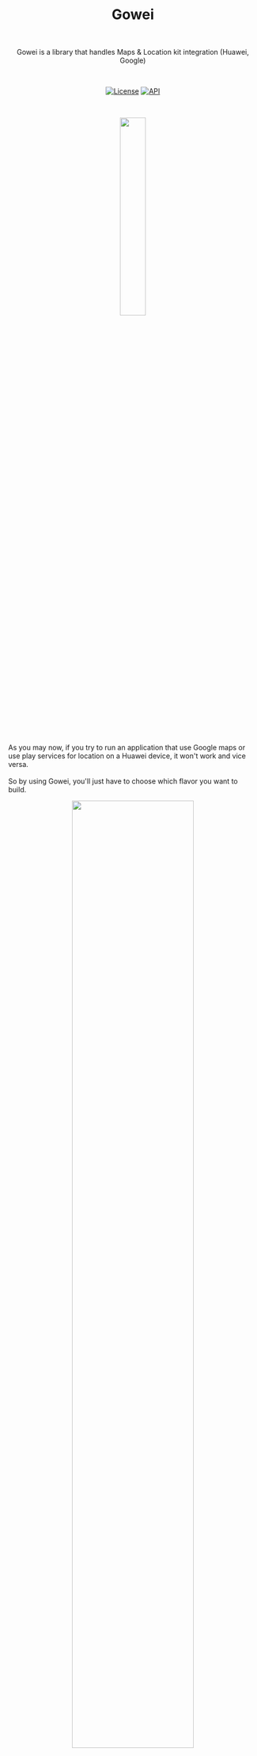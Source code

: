 <h1 align="center">Gowei</h1></br>

<p align="center">
Gowei is a library that handles Maps & Location kit integration (Huawei, Google)
</p>
</br>
<p align="center">
  <a href="https://opensource.org/licenses/Apache-2.0"><img alt="License" src="https://img.shields.io/badge/License-Apache%202.0-blue.svg"/></a>
  <a href="https://android-arsenal.com/api?level=21"><img alt="API" src="https://img.shields.io/badge/API-21%2B-brightgreen.svg?style=flat"/></a>
</p> <br>

<p align="center">
<img src="screenshots/google_map.png" width="32%"/>
</p>


As you may now, if you try to run an application that use Google maps or use play services for location on a Huawei device, it won't work and vice versa.<br><br>
So by using Gowei, you'll just have to choose which flavor you want to build.


<p align="center">
<img src="screenshots/build_variants.png" width="70%"/>
</p>


## Including in your project
[![Maven Central](https://img.shields.io/maven-central/v/com.appfiza.android/gowei)](https://search.maven.org/search?q=g:%22com.appfiza.android%22%20AND%20a:%22gowei%22)

### Gradle 
Add below codes to your **root** `build.gradle` file (not your module build.gradle file).
```Gradle
allprojects {
    repositories {
        mavenCentral()
    }
}
```
And add a dependency code to your **module**'s `build.gradle` file.
```gradle
dependencies {
    implementation "com.appfiza.android:gowei:1.0.2"
}
```

In your **app** module's `build.gradle` file, add the following **flavors** 
```gradle
flavorDimensions "devices"
  productFlavors {
      huawei {
          dimension "devices"
      }
      google {
          dimension "devices"
      }
  }
```


## SETUP
Before starting using Gowei, you need to do some configurations.

### HUAWEI
Start by adding your app to **AppGallery Connect console**, check the following tutoriel [HMSPreparation](https://developer.huawei.com/consumer/en/codelab/HMSPreparation/index.html#0).

### GOOGLE
You have to get a key for your map by following this [Google Maps Platform](https://developers.google.com/maps/documentation/android-sdk/get-api-key).


## Usage

### Basic Example - Location
Here is a basic example of implementing Gowei **Location**<br>.


```kotlin
val goweiLocation = GoweiLocation()
goweiLocation.init(
  activity = this,
  rationalMessage = "Rational message",
  keepTracking = true,
  locationListener = object : YLocation.LocationListener {
     override fun onLocationFailed() {
  
    }

    override fun onLocationChanged(location: Location) {
     
    }
 })
```

And you need to add this to your **activity/fragment**

```kotlin
override fun onActivityResult(requestCode: Int, resultCode: Int, data: Intent?) {
    super.onActivityResult(requestCode, resultCode, data)
    goweiLocation.onActivityResult(requestCode, resultCode, data)
}

override fun onRequestPermissionsResult(
    requestCode: Int,
    permissions: Array<out String>,
    grantResults: IntArray
) {
    super.onRequestPermissionsResult(requestCode, permissions, grantResults)
    goweiLocation.onRequestPermissionsResult(requestCode, permissions, grantResults)
}
```

### Requesting location

```kotlin
goweiLocation.requestLocation()
```
### Stop requesting location
```kotlin
goweiLocation.stopRequestingLocation()
```

### Basic Example - Map
Here is a basic example of implementing Gowei **Map**<br>.

First thing you need to add this to your **layout** file
```XML
<include
    android:id="@+id/myMap"
    layout="@layout/gowei_map"
    android:layout_width="match_parent"
    android:layout_height="match_parent"/>
```

And in code

```kotlin
  val goweiMap = GoweiMap(activity = this, fragmentManager = supportFragmentManager)
  goweiMap.init()
```
And you need to use **setMapReadyListener** before doing anything

```kotlin
  goweiMap.setMapReadyListener {
      // Here your start doing things
      onMapReady()
  }
```

### Adding/Updating/Deleting markers
To add a marker, you just need an ID and the latitude and longitude, so for adding
```kotlin
goweiMap.addMarker("markerId_1", 36.763825, 3.048627)
```
Updating marker's position 
```kotlin
goweiMap.withMarker("markerId_1").position(36.763825, 3.048627)
```
Removing a marker
```kotlin
goweiMap.withMarker("markerId_1").remove()
```

### Animating camera
```kotlin
goweiMap.animateCamera(36.763825, 3.048627, 18F) // 18F is the camera zoom
```

And for more examples on how to integrate it and using it, please check the sample.
   
## Gowei Map methods
Here is all methods that Gowei Map has for now.

```kotlin
fun init()
fun isMarkerAvailable(markerID: String): Boolean
fun getTargetCameraPosition(): Position
fun enableMarkerClick()
fun disableMarkerClick()
fun animateCameraZoomBy(zoomBy: Float, zoom: Int)
fun animateCameraZoomIn(zoom: Int)
fun isScrollGesturesEnabled(): Boolean
fun setMarkerPositionListener(markerPositionListener: (Position) -> Unit)
fun setOnCameraIdleListener(cameraIdleListener: (() -> Unit))
fun setScrollGesturesEnabledDuringRotateOrZoom(enabled: Boolean)
fun setRotateGesture(enabled: Boolean)
fun setTiltGesturesEnabled(enabled: Boolean)
fun setCompassEnabled(enabled: Boolean)
fun setMyLocationButtonEnabled(enabled: Boolean)
fun setScrollGesturesEnabled(enabled: Boolean)
fun setZoomControlsEnabled(enabled: Boolean)
fun setAllGesturesEnabled(enabled: Boolean)
fun setMapType(mapType: Int)
fun setMapStyle(context: Context, resId: Int): Boolean
fun animateCamera(lat: Double, lng: Double, zoom: Float)
fun animateCameraWithBounds(positions: List<Position>, zoom: Int)
fun moveCamera(lat: Double, lng: Double, zoom: Float)
fun addPolyline(polylineEncoded: String, width: Float? = null, color: Int? = null)
fun setPadding(left: Int, top: Int, right: Int, bottom: Int)
fun clear()
```

# License
```xml
Copyright 2021 BackPackerDz (Fayçal Kaddouri)

Licensed under the Apache License, Version 2.0 (the "License");
you may not use this file except in compliance with the License.
You may obtain a copy of the License at

   http://www.apache.org/licenses/LICENSE-2.0

Unless required by applicable law or agreed to in writing, software
distributed under the License is distributed on an "AS IS" BASIS,
WITHOUT WARRANTIES OR CONDITIONS OF ANY KIND, either express or implied.
See the License for the specific language governing permissions and
limitations under the License.
```